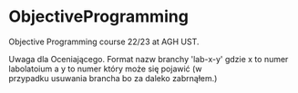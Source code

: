# ObjectiveProgramming
 Objective Programming course 22/23 at AGH UST.

 Uwaga dla Oceniającego.
 Format nazw branchy 'lab-x-y' gdzie x to numer labolatoium a y to numer który może się pojawić (w       
przypadku usuwania brancha bo za daleko zabrnąłem.)
